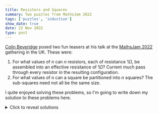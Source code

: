 ```yaml
---
title: Resistors and Squares
summary: Two puzzles from MathsJam 2022
tags: ['puzzles', 'induction']
show_date: true
date: 22 Nov 2022
type: post
---
```

[Colin Beveridge](https://blog.flyingcoloursmaths.co.uk/) posed two fun teasers at his talk at the [MathsJam 2022](https://www.solipsys.co.uk/cgi-bin/MJ_Wiki.py) gathering in the UK. These were:
1. For what values of $n$ can $n$ resistors, each of resistance 1$\Omega$, be assembled into an effective resistance of 1$\Omega$? Current much pass through every resistor in the resulting configuration. 
2. For what values of $n$ can a square be partitioned into $n$ squares? The sub-squares need not all be the same size. 

I quite enjoyed solving these problems, so I'm going to write down my solution to these problems here. 

<details>
<summary>Click to reveal solutions</summary>

## The first problem 
Let us set up notation to make things easier. If $x$ and $y$ are configurations of resistors, let $x+y$ denote the configuration  with $x$ and $y$ in series (which for us is an abelian operation since we only care about the effective resistance) and let $x || y$ be the configuration obtained by placing $x$ and $y$ in parallel with each other. As shorthand, let $nx$ denote $\sum_1^n x$ and let $x/n$ denote $x\ || \ldots ||\ x$ ($n$ times). Let $[1]$ denote the configuration with a single resistor. Let us call $n$ a *good* number if the problem can be solved for $n$ resistors. It is tempting to try to find a general inductive scheme through which we can hop from smaller $n$ to larger $n$, so that is what we are going to do.
1. $n^2$ is good for all $n$, since we can use the configuration $n([1]/n)$. 
2. If $n$ and $m$ are good with configurations $x$ and $y$, then $n + m - 1$ is good since we can replace any reisistor in $x$ with all of $y$. By iterating this, we see that $nm$ is good. 
3. By (1), 4 is good. This means that if $n$ is good then $n+3$ is good by (2). 
4. Combining the previous points, all numbers of the form $3k + 1$ are good (for $k \geq 0$) since 1 is good.
5. Since $9$ is good (by (1)), all multiples of 3 that are $\geq 9$ are good by (3). 
6. All even numbers $\geq 4$ are good. This one takes some trial and error to stumble upon. The configuration required is [1]/k + (1 || (k-1)[1]) for any $k \geq 1$, and this configuration uses $2k$ resistors. The route to working it out for me was to see that $1 || k[1]$ had an effective resistance of $k/(k+1)$ ohms. All that is left to make it one ohm is a resistancce of $1 / (k+1)$ ohms, which is easily achieved through $k+1$ resistors in parallel. 
7. Using the above, we also have that 8 is good. This means that every number of the form $3k + 2$ that is $\geq 8$ is good (again using (3)). 
8. We are ony left with 2, 3, and 5 resistors. It is easy to check that 2 and 3 are not good by enumerating every possible arrangement of 2 and 3 resistors. The last case 5 is a bit special. There is a configuration of 5 resistors called the [Wheatstone bridge](https://en.wikipedia.org/wiki/Wheatstone_bridge) that has an effective resistance of 1$\Omega$, but this is deceptive. If you work out the math, there is no current going through the middle resistor since the voltage drop across it is zero (simply by symmetry). The remaining cases of 5 resistors can be checked by hand, and it turns out that 5 is *not* good.

So our final answer to the first problem is that all values of $n$ are good except for 2, 3, and 5. 

## The second problem 
The second problem has a similar solution to the first one. Call $n$ good if a square can be partitioned into $n$ squares. 
1. All square numbers are good by the obvious construction. 
2. If $n$ and $m$ are good, then $n + m -1$ is good (divide the square into $n$ squares, then divide one of the smaller squares into $m$ squares). 
3. All even numbers are good because one can line up $2k-1$ squares along two sides of the square, and the remaining space is a single square.
4. The number $n=2$ is not good. This is because if $2$ were good, at least one of the two squares would have its corners at one of the corners of the big square and its sides overlapping the sides of the big square. This would force that square to completely overlap the big square or it would force  the remaining square to be an $L$ shape. Both of these are absurd. 
5. The numbers $n = 3$ and $n=5$ are not good. This is because an $L$ shape with equal sized prongs cannot be divided into two or four squares. The proof is similar to the proof of the previous point but breaks into a number of cases, so I am not going to write it down. 
6. Since our solution to the previous problem only used these facts, the answer is the same as in the previous problem.  

</details>

